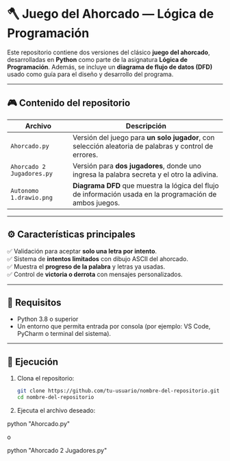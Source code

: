 # 🪓 Juego del Ahorcado — Lógica de Programación  

Este repositorio contiene dos versiones del clásico **juego del ahorcado**, desarrolladas en **Python** como parte de la asignatura **Lógica de Programación**. Además, se incluye un **diagrama de flujo de datos (DFD)** usado como guía para el diseño y desarrollo del programa.  

---

## 🎮 Contenido del repositorio  

| Archivo | Descripción |
|----------|-------------|
| `Ahorcado.py` | Versión del juego para **un solo jugador**, con selección aleatoria de palabras y control de errores. |
| `Ahorcado 2 Jugadores.py` | Versión para **dos jugadores**, donde uno ingresa la palabra secreta y el otro la adivina. |
| `Autonomo 1.drawio.png` | **Diagrama DFD** que muestra la lógica del flujo de información usada en la programación de ambos juegos. |

---

## ⚙️ Características principales  

✅ Validación para aceptar **solo una letra por intento**.  
✅ Sistema de **intentos limitados** con dibujo ASCII del ahorcado.  
✅ Muestra el **progreso de la palabra** y letras ya usadas.  
✅ Control de **victoria o derrota** con mensajes personalizados.  

---

## 🧠 Requisitos  

- Python 3.8 o superior  
- Un entorno que permita entrada por consola (por ejemplo: VS Code, PyCharm o terminal del sistema).  

---

## 🚀 Ejecución  

1. Clona el repositorio:  
   ```bash
   git clone https://github.com/tu-usuario/nombre-del-repositorio.git
   cd nombre-del-repositorio
2. Ejecuta el archivo deseado:

python "Ahorcado.py"

o

python "Ahorcado 2 Jugadores.py"
